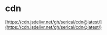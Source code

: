 # cdn
[https://cdn.jsdelivr.net/gh/serical/cdn@latest/](https://cdn.jsdelivr.net/gh/serical/cdn@latest/)
